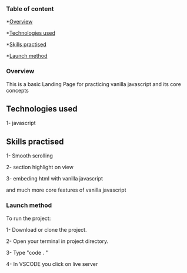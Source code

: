 ### Table of content

\*[Overview](#overview)

\*[Technologies used](#technologies-used)

\*[Skills practised](#skills-practised)

\*[Launch method](#launch-method)

### Overview

This is a basic Landing Page for practicing vanilla javascript and its core concepts 

## Technologies used

1- javascript


## Skills practised

1- Smooth scrolling 

2- section highlight on view

3- embeding html with vanilla javascript

and much more core features of vanilla javascript


### Launch method

To run the project:

1- Download or clone the project.

2- Open your terminal in project directory.

3- Type "code . "

4- In VSCODE you click on live server

